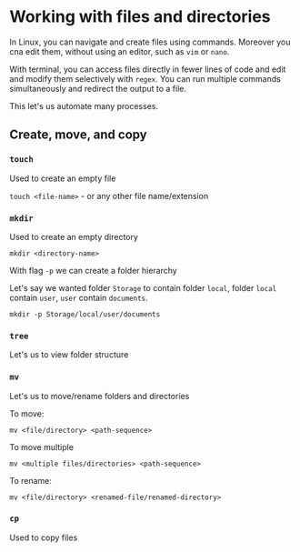 # Working with files and directories 
In Linux, you can navigate and create files using commands. Moreover you cna edit them, without using an editor, such as `vim` or `nano`.

With terminal, you can access files directly in fewer lines of code and edit and modify them selectively with `regex`. You can run multiple commands simultaneously and redirect the output to a file.

This let's us automate many processes.

## Create, move, and copy

### `touch`

Used to create an empty file 

`touch <file-name>` - or any other file name/extension

### `mkdir`

Used to create an empty directory

`mkdir <directory-name>`

With flag `-p` we can create a folder hierarchy

Let's say we wanted folder `Storage` to contain folder `local`, folder `local` contain `user`, `user` contain `documents`.

`mkdir -p Storage/local/user/documents`

### `tree` 

Let's us to view folder structure

### `mv` 

Let's us to move/rename folders and directories

To move:

`mv <file/directory> <path-sequence>`

To move multiple

`mv <multiple files/directories> <path-sequence>`

To rename:

`mv <file/directory> <renamed-file/renamed-directory>`

### `cp`

Used to copy files